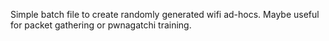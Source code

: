 Simple batch file to create randomly generated wifi ad-hocs. Maybe useful for packet gathering or pwnagatchi training.
